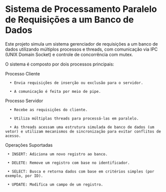  # Sistema de Processamento Paralelo de Requisições a um Banco de Dados

Este projeto simula um sistema gerenciador de requisições a um banco de dados utilizando múltiplos processos e threads, com comunicação via IPC (UNIX Domain Socket) e controle de concorrência com mutex.

O sistema é composto por dois processos principais:

   Processo Cliente

      • Envia requisições de inserção ou exclusão para o servidor.

      • A comunicação é feita por meio de pipe.

   Processo Servidor

      • Recebe as requisições do cliente.

      • Utiliza múltiplas threads para processá-las em paralelo.

      • As threads acessam uma estrutura simulada de banco de dados (um vetor) e utilizam mecanismos de sincronização para evitar conflitos de acesso.


   Operações Suportadas

     • INSERT: Adiciona um novo registro ao banco.

     • DELETE: Remove um registro com base no identificador.

     • SELECT: Busca e retorna dados com base em critérios simples (por exemplo, por ID).

     • UPDATE: Modifica um campo de um registro.


